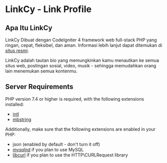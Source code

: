 # LinkCy - Link Profile

## Apa Itu LinkCy

LinkCy Dibuat dengan CodeIgniter 4 framework web full-stack PHP yang ringan, cepat, fleksibel, dan aman.
Informasi lebih lanjut dapat ditemukan di [situs resmi](https://codeigniter.com).

LinkCy adalah tautan bio yang memungkinkan kamu menautkan ke semua situs web, postingan sosial, video, musik - sehingga memudahkan orang lain menemukan semua kontenmu.


## Server Requirements

PHP version 7.4 or higher is required, with the following extensions installed:

- [intl](http://php.net/manual/en/intl.requirements.php)
- [mbstring](http://php.net/manual/en/mbstring.installation.php)

Additionally, make sure that the following extensions are enabled in your PHP:

- json (enabled by default - don't turn it off)
- [mysqlnd](http://php.net/manual/en/mysqlnd.install.php) if you plan to use MySQL
- [libcurl](http://php.net/manual/en/curl.requirements.php) if you plan to use the HTTP\CURLRequest library
